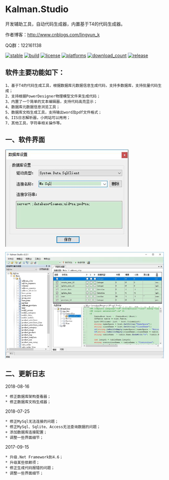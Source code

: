 # Kalman.Studio
开发辅助工具，自动代码生成器，内置基于T4的代码生成器。

作者博客：http://www.cnblogs.com/lingyun_k

QQ群：122161138

[![stable](https://img.shields.io/badge/stable-stable-green.svg)](https://github.com/loamen/Kalman.Studio/) 
[![build](https://img.shields.io/shippable/5444c5ecb904a4b21567b0ff.svg)](https://travis-ci.org/loamen/Kalman.Studio)
[![license](http://img.shields.io/badge/license-LGPL-red.svg?style=flat)](https://raw.githubusercontent.com/loamen/Kalman.Studio/master/LICENSE)
[![platforms](https://img.shields.io/badge/platform-Windows-yellow.svg?style=flat)]()
[![download_count](https://img.shields.io/github/downloads/loamen/Kalman.Studio/total.svg?style=plastic)](https://github.com/loamen/Kalman.Studio/releases) 
[![release](https://img.shields.io/github/release/loamen/Kalman.Studio.svg?style=flat)](https://github.com/loamen/Kalman.Studio/releases) 

## 软件主要功能如下：

	1、基于T4的代码生成工具，根据数据库元数据信息生成代码，支持多数据库，支持批量代码生成；
	2、支持根据PowerDesigner物理模型文件来生成代码；
	3、内置了一个简单的文本编辑器，支持代码高亮显示；
	4、数据库元数据信息浏览工具；
	5、数据库文档生成工具，支持输出word及pdf文件格式；
	6、IIS日志解析器，小网站可以用用；
	7、其他工具，字符串相关操作等。


## 一、软件界面

![软件界面](Documents/Images/readme_1.jpg)

![软件界面](Documents/Images/readme_2.jpg)

## 二、更新日志

2018-08-16

	* 修正数据库架构查看器；
	* 修正数据库文档生成器；

2018-07-25

	* 修正MySql无法连接的问题；
	* 修正MySql、Sqlite、Access无法查询数据的问题；
	+ 添加数据库连接配置；
	* 调整一些界面细节；

2017-09-15

	* 升级.Net Framework到4.6；
	* 升级某些依赖项；
	* 修正生成代码报错的问题；
	* 调整一些界面细节；
